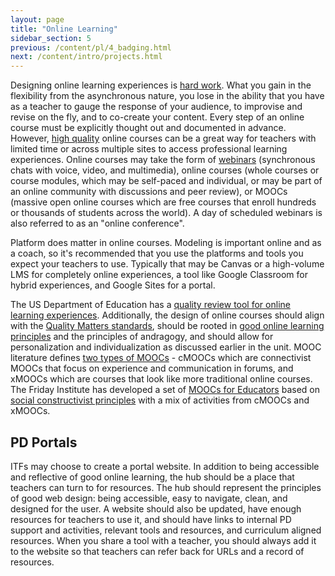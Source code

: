 ```yaml
---
layout: page
title: "Online Learning"
sidebar_section: 5
previous: /content/pl/4_badging.html
next: /content/intro/projects.html
---
```

Designing online learning experiences is [hard work][1]. What you gain in the flexibility from the asynchronous nature, you lose in the ability that you have as a teacher to gauge the response of your audience, to improvise and revise on the fly, and to co-create your content. Every step of an online course must be explicitly thought out and documented in advance. However, [high quality][2] online courses can be a great way for teachers with limited time or across multiple sites to access professional learning experiences. Online courses may take the form of [webinars][3] (synchronous chats with voice, video, and multimedia), online courses (whole courses or course modules, which may be self-paced and individual, or may be part of an online community with discussions and peer review), or MOOCs (massive open online courses which are free courses that enroll hundreds or thousands of students across the world). A day of scheduled webinars is also referred to as an "online conference".

Platform does matter in online courses. Modeling is important online and as a coach, so it's recommended that you use the platforms and tools you expect your teachers to use. Typically that may be Canvas or a high-volume LMS for completely online experiences, a tool like Google Classroom for hybrid experiences, and Google Sites for a portal. 

The US Department of Education has a [quality review tool for online learning experiences][4].  Additionally, the design of online courses should align with the [Quality Matters standards][5], should be rooted in [good online learning principles][6] and the principles of andragogy, and should allow for personalization and individualization as discussed earlier in the unit. MOOC literature defines [two types of MOOCs][7] - cMOOCs which are connectivist MOOCs that focus on experience and communication in forums, and xMOOCs which are courses that look like more traditional online courses. The Friday Institute has developed a set of [MOOCs for Educators][8] based on [social constructivist principles][9] with a mix of activities from cMOOCs and xMOOCs.

## PD Portals
ITFs may choose to create a portal website. In addition to being accessible and reflective of good online learning, the hub should be a place  that teachers can turn to for resources. The hub should represent the principles of good web design: being accessible, easy to navigate, clean, and designed for the user. A website should also be updated, have enough resources for teachers to use it, and should have links to internal PD support and activities, relevant tools and resources, and curriculum aligned resources. When you share a tool with a teacher, you should always add it to the website so that teachers can refer back for URLs and a record of resources. 

[1]:	https://www.insidehighered.com/digital-learning/advice/2017/03/15/4-expert-strategies-designing-online-course
[2]:	https://elearningindustry.com/designing-effective-online-courses-10-considerations
[3]:	https://www.iste.org/explore/Professional-development/7-ways-to-create-PD-webinars-that-engage-your-audience
[4]:	https://tech.ed.gov/wp-content/uploads/2014/11/Section-5-Online-Professional-Learning-Quality-Checklist-FINAL.pdf
[5]:	https://www.qualitymatters.org/sites/default/files/PDFs/StandardsfromtheQMContinuingandProfessionalEducationRubric.pdf
[6]:	https://elearningindustry.com/principles-of-elearning-demystified-applied
[7]:	http://blogs.onlineeducation.touro.edu/distinguishing-between-cmoocs-and-xmoocs/
[8]:	https://place.fi.ncsu.edu/
[9]:	http://miblendonline.pbworks.com/w/file/fetch/76438373/MOOC-Ed.pdf